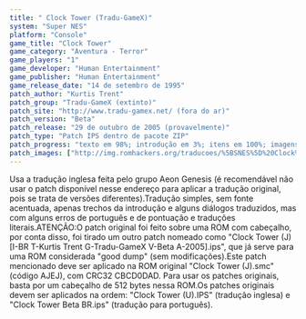 ```yaml
---
title: " Clock Tower (Tradu-GameX)"
system: "Super NES"
platform: "Console"
game_title: "Clock Tower"
game_category: "Aventura - Terror"
game_players: "1"
game_developer: "Human Entertainment"
game_publisher: "Human Entertainment"
game_release_date: "14 de setembro de 1995"
patch_author: "Kurtis Trent"
patch_group: "Tradu-GameX (extinto)"
patch_site: "http://www.tradu-gamex.net/ (fora do ar)"
patch_version: "Beta"
patch_release: "29 de outubro de 2005 (provavelmente)"
patch_type: "Patch IPS dentro de pacote ZIP"
patch_progress: "texto em 98%; introdução em 3%; itens em 100%; imagens especiais em 0%"
patch_images: ["http://img.romhackers.org/traducoes/%5BSNES%5D%20Clock%20Tower%20-%20Tradu-GameX%20-%201.png","http://img.romhackers.org/traducoes/%5BSNES%5D%20Clock%20Tower%20-%20Tradu-GameX%20-%202.png","http://img.romhackers.org/traducoes/%5BSNES%5D%20Clock%20Tower%20-%20Tradu-GameX%20-%203.png"]
---
```

Usa a tradução inglesa feita pelo grupo Aeon Genesis (é recomendável não usar o patch disponível nesse endereço para aplicar a tradução original, pois se trata de versões diferentes).Tradução simples, sem fonte acentuada, apenas trechos da introdução e alguns diálogos traduzidos, mas com alguns erros de português e de pontuação e traduções literais.ATENÇÃO:O patch original foi feito sobre uma ROM com cabeçalho, por conta disso, foi tirado um outro patch nomeado como "Clock Tower (J) [I-BR T-Kurtis Trent G-Tradu-GameX V-Beta A-2005].ips", que já serve para uma ROM considerada "good dump" (sem modificações).Este patch mencionado deve ser aplicado na ROM original "Clock Tower (J).smc" (código AJEJ), com CRC32 CBCD0DAD. Para usar os patches originais, basta por um cabeçalho de 512 bytes nessa ROM.Os patches originais devem ser aplicados na ordem: "Clock Tower (U).IPS" (tradução inglesa) e "Clock Tower Beta BR.ips" (tradução para português).